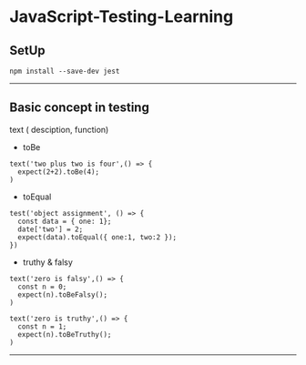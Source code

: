 # JavaScript-Testing-Learning

## SetUp

```
npm install --save-dev jest
```
---

## Basic concept in testing

text ( desciption, function)

- toBe

```
text('two plus two is four',() => {
  expect(2+2).toBe(4);
)
```

- toEqual

```
test('object assignment', () => {
  const data = { one: 1};
  date['two'] = 2;
  expect(data).toEqual({ one:1, two:2 });
})
```

- truthy & falsy
  
```
text('zero is falsy',() => {
  const n = 0;
  expect(n).toBeFalsy();
)
```

```
text('zero is truthy',() => {
  const n = 1;
  expect(n).toBeTruthy();
)
```


---
